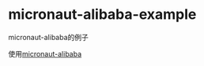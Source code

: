 # micronaut-alibaba-example
micronaut-alibaba的例子

使用[micronaut-alibaba](https://github.com/freewu32/micronaut-alibaba)
